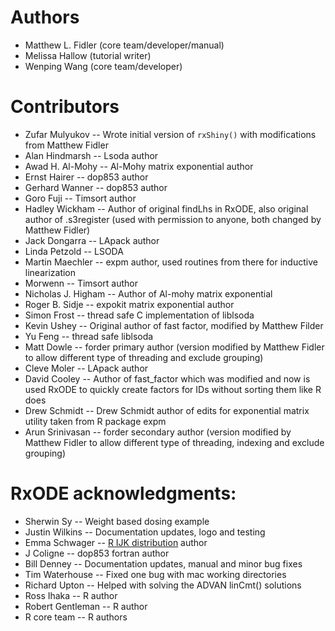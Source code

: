 # Authors

 * Matthew L. Fidler (core team/developer/manual)
 * Melissa Hallow (tutorial writer)
 * Wenping Wang (core team/developer)

# Contributors

 * Zufar Mulyukov -- Wrote initial version of `rxShiny()` with modifications from Matthew Fidler
 * Alan Hindmarsh -- Lsoda author
 * Awad H. Al-Mohy -- Al-Mohy matrix exponential author
 * Ernst Hairer -- dop853 author
 * Gerhard Wanner -- dop853 author
 * Goro Fuji -- Timsort author
 * Hadley Wickham -- Author of original findLhs in RxODE, also original author of .s3register (used with permission to anyone, both changed by Matthew Fidler)
 * Jack Dongarra -- LApack author
 * Linda Petzold -- LSODA
 * Martin Maechler -- expm author, used routines from there for inductive linearization
 * Morwenn -- Timsort author
 * Nicholas J. Higham -- Author of Al-mohy matrix exponential
 * Roger B. Sidje -- expokit matrix exponential author
 * Simon Frost -- thread safe C implementation of liblsoda
 * Kevin Ushey -- Original author of fast factor, modified by Matthew Filder
 * Yu Feng -- thread safe liblsoda
 * Matt Dowle -- forder primary author (version modified by Matthew Fidler to allow different type of threading and exclude grouping)
 * Cleve Moler -- LApack author
 * David Cooley -- Author of fast_factor which was modified and now is used RxODE to quickly create factors for IDs without sorting them like R does
 * Drew Schmidt -- Drew Schmidt author of edits for exponential matrix utility taken from R package expm
 * Arun Srinivasan -- forder secondary author (version modified by Matthew Fidler to allow different type of threading, indexing and exclude grouping)
 
# RxODE acknowledgments:

 * Sherwin Sy -- Weight based dosing example
 * Justin Wilkins -- Documentation updates, logo and testing
 * Emma Schwager -- [R IJK distribution](https://github.com/biobakery/banocc/blob/master/R/rlkj.R) author
 * J Coligne -- dop853 fortran author
 * Bill Denney -- Documentation updates, manual and minor bug fixes
 * Tim Waterhouse -- Fixed one bug with mac working directories
 * Richard Upton -- Helped with solving the ADVAN linCmt() solutions
 * Ross Ihaka -- R author
 * Robert Gentleman -- R author
 * R core team -- R authors
